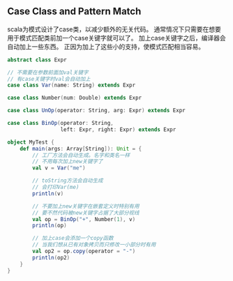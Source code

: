 ## Case Class and Pattern Match

scala为模式设计了case类，以减少额外的无关代码。
通常情况下只需要在想要用于模式匹配类前加一个case关键字就可以了。
加上case关键字之后，编译器会自动加上一些东西。
正因为加上了这些小的支持，使模式匹配相当容易。

```scala
abstract class Expr

// 不需要在参数前面加val关键字
// 有case关键字时val会自动加上
case class Var(name: String) extends Expr

case class Number(num: Double) extends Expr

case class UnOp(operator: String, arg: Expr) extends Expr

case class BinOp(operator: String,
                 left: Expr, right: Expr) extends Expr

object MyTest {
    def main(args: Array[String]): Unit = {
        // 工厂方法会自动生成。名字和类名一样
        // 不用每次加上new关键字了
        val v = Var("me")

        // toString方法会自动生成
        // 会打印Var(me)
        println(v)

        // 不要加上new关键字在嵌套定义时特别有用
        // 要不然代码被new关键字占据了大部分视线
        val op = BinOp("+", Number(1), v)
        println(op)

        // 加上case会添加一个copy函数
        // 当我们想从已有对象拷贝而只修改一小部分时有用
        val op2 = op.copy(operator = "-")
        println(op2)
    }
}
```
